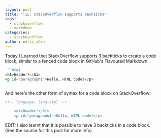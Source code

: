 ```yaml
---
layout: post
title: "TIL: StackOverflow supports backticks"
tags:
  - stackoverflow
  - markdown
categories:
  - stackoverflow
author: edric_chan
---
```


Today I Learned that StackOverflow supports 3 backticks to create a code block, similar to a fenced code block in GitHub's Flavoured Markdown.

````markdown
```html
<h1>Header!</h1>
<p id="paragraph1">Hello, HTML code!</p>
```
````

And here's the other form of syntax for a code block on StackOverflow:

```markdown
<!-- language: lang-html -->

    <h1>Header!</h1>
    <p id="paragraph1">Hello, HTML code!</p>
```

EDIT: I also learnt that it is possible to have 3 backticks in a code block. (See the source for this post for more info)
